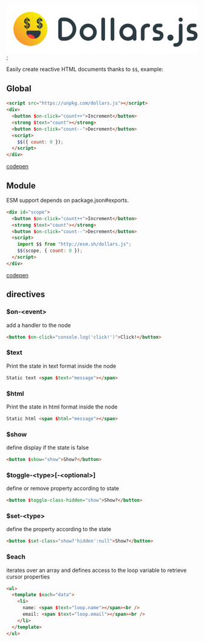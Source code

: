 ![Dollars.js](https://raw.githubusercontent.com/UpperCod/dollars.js/master/brand/dollars.js.svg);

Easily create reactive HTML documents thanks to `$$`, example:

## Global

```html
<script src="https://unpkg.com/dollars.js"></script>
<div>
  <button $on-click="count++">Increment</button>
  <strong $text="count"></strong>
  <button $on-click="count--">Decrement</button>
  <script>
    $$({ count: 0 });
  </script>
</div>
```

[codepen](https://codepen.io/uppchile/pen/eYEOmoR)

## Module

ESM support depends on package.json#exports.

```html
<div id="scope">
  <button $on-click="count++">Increment</button>
  <strong $text="count"></strong>
  <button $on-click="count--">Decrement</button>
  <script>
    import $$ from "http://esm.sh/dollars.js";
    $$(scope, { count: 0 });
  </script>
</div>
```

[codepen](https://codepen.io/uppchile/pen/QWMLoPJ)

## directives

### $on-\<event\>

add a handler to the node

```html
<button $on-click="console.log('click!')">Click!</button>
```

### $text

Print the state in text format inside the node

```html
Static text <span $text="message"></span>
```

### $html

Print the state in html format inside the node

```html
Static html <span $html="message"></span>
```

### $show

define display if the state is false

```html
<button $show="show">Show?</button>
```

### $toggle-\<type\>[-\<optional\>]

define or remove property according to state

```html
<button $toggle-class-hidden="show">Show?</button>
```

### $set-\<type\>

define the property according to the state

```html
<button $set-class="show?'hidden':null">Show?</button>
```

### $each

iterates over an array and defines access to the loop variable to retrieve cursor properties

```html
<ul>
  <template $each="data">
    <li>
      name: <span $text="loop.name"></span><br />
      email: <span $text="loop.email"></span><br />
    </li>
  </template>
</ul>
```
